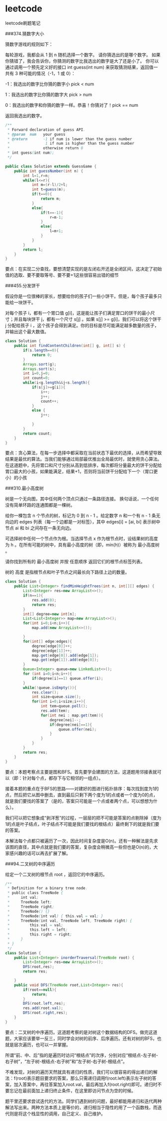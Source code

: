 # leetcode
leetcode刷题笔记

###374.猜数字大小

猜数字游戏的规则如下：

每轮游戏，我都会从 1 到 n 随机选择一个数字。 请你猜选出的是哪个数字。
如果你猜错了，我会告诉你，你猜测的数字比我选出的数字是大了还是小了。
你可以通过调用一个预先定义好的接口 int guess(int num) 来获取猜测结果，返回值一共有 3 种可能的情况（-1，1 或 0）：

-1：我选出的数字比你猜的数字小 pick < num

1：我选出的数字比你猜的数字大 pick > num

0：我选出的数字和你猜的数字一样。恭喜！你猜对了！pick == num

返回我选出的数字。

```java
/** 
 * Forward declaration of guess API.
 * @param  num   your guess
 * @return 	     -1 if num is lower than the guess number
 *			      1 if num is higher than the guess number
 *               otherwise return 0
 * int guess(int num);
 */

public class Solution extends GuessGame {
    public int guessNumber(int n) {
        int l=1,r=n;
        while(l<=r){
            int m=(r-l)/2+l;
            int t=guess(m);
            if(t==0){
                return m;
            }
            else{
                if(t==-1){
                    r=m-1;
                }
                else{
                    l=m+1;
                }
            }
        }
        return l;
    }
}
```

要点：在实现二分查找，要想清楚实现的是左闭右开还是全闭区间，这决定了初始值的选取、要不要取等号、要不要+1这些很容易出错的细节

###455.分发饼干

假设你是一位很棒的家长，想要给你的孩子们一些小饼干。但是，每个孩子最多只能给一块饼干。

对每个孩子 i，都有一个胃口值 g[i]，这是能让孩子们满足胃口的饼干的最小尺寸；并且每块饼干 j，都有一个尺寸 s[j] 。如果 s[j] >= g[i]，我们可以将这个饼干 j 分配给孩子 i ，这个孩子会得到满足。你的目标是尽可能满足越多数量的孩子，并输出这个最大数值。

```java
class Solution {
    public int findContentChildren(int[] g, int[] s) {
        if(s.length==0){
            return 0;
        }
        Arrays.sort(g);
        Arrays.sort(s);
        int i=0,j=0;
        int count=0;
        while(i<g.length&&j<s.length){
            if(s[j]>=g[i]){
                i++;
                j++;
                count++;
            }
            else {
                j++;
                
            }
        }
        return count;
    }
}
```

要点：贪心算法，在每一步选择中都采取在当前状态下最优的选择，从而希望导致结果是最优的算法。当我们能够通过局部最优推出全局最优时，就使用贪心算法。在这道题中，先将胃口和尺寸分别从高到低排序，每次都将分量最大的饼干分配给胃口最大的小孩，如果能满足，结果+1，否则将当前饼干分配给下一个（胃口更小）的小孩

###310.最小高度树

树是一个无向图，其中任何两个顶点只通过一条路径连接。 换句话说，一个任何没有简单环路的连通图都是一棵树。

给你一棵包含 n 个节点的树，标记为 0 到 n - 1 。给定数字 n 和一个有 n - 1 条无向边的 edges 列表（每一个边都是一对标签），其中 edges[i] = [ai, bi] 表示树中节点 ai 和 bi 之间存在一条无向边。

可选择树中任何一个节点作为根。当选择节点 x 作为根节点时，设结果树的高度为 h 。在所有可能的树中，具有最小高度的树（即，min(h)）被称为 最小高度树 。

请你找到所有的 最小高度树 并按 任意顺序 返回它们的根节点标签列表。

树的 高度 是指根节点和叶子节点之间最长向下路径上边的数量。

```java
class Solution {
    public List<Integer> findMinHeightTrees(int n, int[][] edges) {
        List<Integer> res=new ArrayList<>();
        if(n==1){
            res.add(0);
            return res;
        }
        int[] degree=new int[n];
        List<List<Integer>> map=new ArrayList<>();
        for(int i=0;i<n;i++){
            map.add(new ArrayList<>());

        }
        for(int[] edge:edges){
            degree[edge[0]]++;
            degree[edge[1]]++;
            map.get(edge[0]).add(edge[1]);
            map.get(edge[1]).add(edge[0]);
        }
        Queue<Integer> queue=new LinkedList<>();
        for (int i=0;i<n;i++){
            if(degree[i]==1) queue.offer(i);
        }
        while(!queue.isEmpty()){
            res.clear();
            int size=queue.size();
            for(int i=0;i<size;i++){
                int tem=queue.poll();
                res.add(tem);
                for(int nei : map.get(tem)){
                    degree[nei]--;
                    if(degree[nei]==1){
                        queue.offer(nei);
                    }
                }
            }
        }
        return res;
    }
}
```

要点：本题考察点主要是图和BFS。首先要学会建图的方法，这道题用邻接表就可以（即：针对每个点，都存下与它相邻的一组点）。

接着本题的重点在于BFS的思路——对建好的图进行拓扑排序：每次找到度为1的点，然后把它从图中删去，直到最后只剩下两个度为1的点或者一个度为0的点，就是我们要找的答案了（是的，答案只可能是一个点或者两个点，可以想想为什么）。

我们可以把它想象成“剥洋葱”的过程，一层层的把不可能是答案的点剔除掉（度为1的点是叶子结点，叶子结点不可能是我们要找的根结点）最终剩下的就是我们要的答案。

本解法每个点都只被遍历了一次，因此时间复杂度是O(n)。还有一种解法是先求该图的直径，其中点就是我们要的答案，复杂度会稍微高一些但也是O(n)的，大家感兴趣的话可以再去扩展了解。

###94.二叉树的中序遍历

给定一个二叉树的根节点 root ，返回它的中序遍历。

```java
/**
 * Definition for a binary tree node.
 * public class TreeNode {
 *     int val;
 *     TreeNode left;
 *     TreeNode right;
 *     TreeNode() {}
 *     TreeNode(int val) { this.val = val; }
 *     TreeNode(int val, TreeNode left, TreeNode right) {
 *         this.val = val;
 *         this.left = left;
 *         this.right = right;
 *     }
 * }
 */
class Solution {
    public List<Integer> inorderTraversal(TreeNode root) {
        List<Integer> res=new ArrayList<>();
        DFS(root,res);
        return res;

    }
    public void DFS(TreeNode root,List<Integer> res){
        if(root==null){
            return;
        }
        DFS(root.left,res);
        res.add(root.val);
        DFS(root.right,res);
    }
}
```

要点：二叉树的中序遍历。这道题考察的是对树这个数据结构的DFS。做完这道题，大家应该要举一反三，同时学会对树的前序、后序遍历。还有对树的BFS，也就是层次遍历，也可以一并掌握。

所谓“前、中、后”指的是遍历时访问“根结点”的次序，分别对应“根结点-左子树-右子树”，“左子树-根结点-右子树”和“左子树-右子树-根结点”。

不难发现，对树的遍历天然就具有递归的性质，我们可以很容易的得出递归的解法：f(root)表示题目要求的答案，那么只需递归调用f(root.left)表示左子树的答案，加入答案中，再往答案加入root.val，最后再加入f(root.right)即可。递归时不要忘记在最前面加上递归终止条件，在这里即访问节点为空的时候。

题干里还要求尝试迭代的方法。同学们遇到树的问题，最好都能用递归和迭代两种解法写出来。两种方法本质上是等价的，递归相当于隐性的用了一个函数栈，而迭代则是将这个栈显性的调用，自己定义、自己维护。

